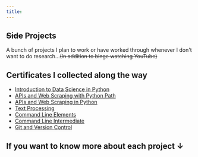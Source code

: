 ```yaml
---
title:
---
```


## ~~Side~~ Projects

A bunch of projects I plan to work or have worked through whenever I don't want to do research...~~(In addition to binge watching YouTube)~~

## Certificates I collected along the way
- <a href = 'https://coursera.org/share/345c3743a1b66ecc3bd16db2614d57d8'>Introduction to Data Science in Python</a>
- <a href = 'https://app.dataquest.io/view_cert/R7GHDHB4Y5JAOQ6WLKDP/'>APIs and Web Scraping with Python Path</a>
- <a href = 'https://app.dataquest.io/view_cert/R8AOOU4FLWAVQFGM5A0C/'>APIs and Web Scraping in Python</a>
- <a href = 'https://app.dataquest.io/view_cert/MEAV85MUUFNSAKMQZIQ8/'>Text Processing</a>
- <a href = 'https://app.dataquest.io/view_cert/897HCZU01P9H6U56NCPV/'>Command Line Elements</a>
- <a href = 'https://app.dataquest.io/view_cert/SCUK8XGHTYYN8WQEOI22/'>Command Line Intermediate</a>
- <a href = "https://app.dataquest.io/view_cert/23TEPXXJN7TDR0CYN4YD/">Git and Version Control</a>


## If you want to know more about each project ↓
